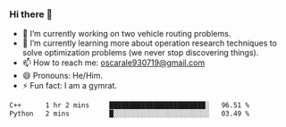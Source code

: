 ### Hi there 👋

- 🔭 I’m currently working on two vehicle routing problems.
- 🌱 I’m currently learning more about operation research techniques to solve optimization problems (we never stop discovering things).
- 📫 How to reach me: [oscarale930719@gmail.com](mailto:oscarale930719@gmail.com)
- 😄 Pronouns: He/Him.
- ⚡ Fun fact: I am a gymrat.

<!--
**oscaralejandro1907/oscaralejandro1907** is a ✨ _special_ ✨ repository because its `README.md` (this file) appears on your GitHub profile.

Here are some ideas to get you started:

- 🔭 I’m currently working on ...
- 🌱 I’m currently learning ...
- 👯 I’m looking to collaborate on ...
- 🤔 I’m looking for help with ...
- 💬 Ask me about ...
- 📫 How to reach me: ...
- 😄 Pronouns: ...
- ⚡ Fun fact: ...
-->

<!--START_SECTION:waka-->

```txt
C++      1 hr 2 mins     ████████████████████████░   96.51 %
Python   2 mins          █░░░░░░░░░░░░░░░░░░░░░░░░   03.49 %
```

<!--END_SECTION:waka-->
